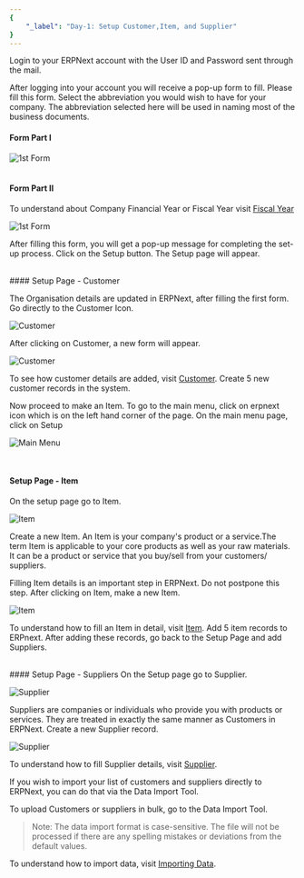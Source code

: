 ```yaml
---
{
	"_label": "Day-1: Setup Customer,Item, and Supplier"
}
---
```

Login to your ERPNext account with the User ID and Password sent through the mail.

After logging into your account you will receive a pop-up form to fill. Please fill this form. Select the abbreviation you would wish to have for your company. The abbreviation selected here will be used in naming most of the business documents.

#### Form Part I

![1st Form](img/firstdaysetup-1.png)
<br><br>
#### Form Part II
To understand about Company Financial Year or Fiscal Year visit [Fiscal Year](docs.user.knowledge.fiscal_year.html)


![1st Form](img/firstdaysetup-2.png)

After filling this form, you will get a pop-up message for completing the  set-up process. Click on the Setup button. The Setup page will appear.

<br>
#### Setup Page - Customer

The Organisation details are updated in ERPNext, after filling the first form. Go directly to the Customer Icon.

![Customer](img/firstdaysetup-customer.png)
<br>


After clicking on Customer, a new form will appear. 
<br>

![Customer](img/firstdaysetup-customer-1.png)

To see how customer details are added, visit [Customer](docs.user.selling.customer.html). Create 5 new customer records in the system. 

Now proceed to make an Item. To go to the main menu, click on erpnext icon which is on the left hand corner of the page. On the main menu page, click on Setup

![Main Menu](img/firstdaysetup-main-menu.png)

<br>

#### Setup Page - Item

On the setup page go to Item.


![Item](img/firstdaysetup-item.png)


Create a new Item. An Item is your company's product or a service.The term Item is applicable to your core products as well as your raw materials. It can be a product or service that you buy/sell from your customers/ suppliers.

Filling Item details is an important step in ERPNext. Do not postpone this step. After clicking on Item, make a new Item.

![Item](img/firstdaysetup-item-1.png)

To understand how to fill an Item in detail, visit [Item](docs.user.stock.item.html). Add 5 item records to ERPnext. After adding these records, go back to the Setup Page and add Suppliers.

<br>
#### Setup Page - Suppliers
On the Setup page go to Supplier.

![Supplier](img/firstdaysetup-supplier.png)
<br>

Suppliers are companies or individuals who provide you with products or services. They are treated in exactly the same manner as Customers in ERPNext. Create a new Supplier record.

![Supplier](img/firstdaysetup-supplier-1.png)


To understand how to fill Supplier details, visit [Supplier](docs.user.buying.supplier.html). 

If you wish to import your list of customers and suppliers directly to ERPNext, you can do that via the Data Import Tool.

To upload Customers or suppliers in bulk, go to the Data Import Tool.

> Note: The data import format is case-sensitive. The file will not be processed if there are any spelling mistakes or deviations from the default values.

To understand how to import data, visit [Importing Data](docs.user.setup.data_import.html).

